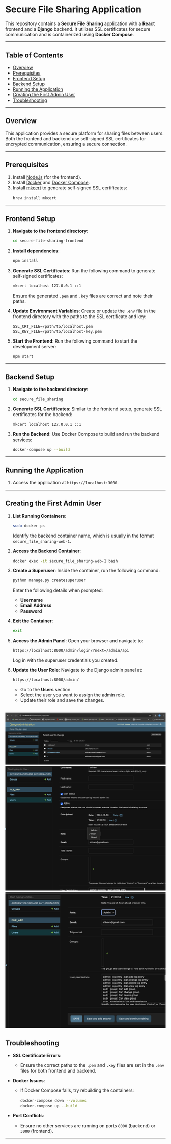 # Secure File Sharing Application

This repository contains a **Secure File Sharing** application with a **React** frontend and a **Django** backend. It utilizes SSL certificates for secure communication and is containerized using **Docker Compose**.

---

## Table of Contents

- [Overview](#overview)
- [Prerequisites](#prerequisites)
- [Frontend Setup](#frontend-setup)
- [Backend Setup](#backend-setup)
- [Running the Application](#running-the-application)
- [Creating the First Admin User](#creating-the-first-admin-user)
- [Troubleshooting](#troubleshooting)

---

## Overview

This application provides a secure platform for sharing files between users. Both the frontend and backend use self-signed SSL certificates for encrypted communication, ensuring a secure connection.

---

## Prerequisites

1. Install [Node.js](https://nodejs.org/) (for the frontend).
2. Install [Docker](https://www.docker.com/) and [Docker Compose](https://docs.docker.com/compose/).
3. Install [mkcert](https://github.com/FiloSottile/mkcert) to generate self-signed SSL certificates:
   ```bash
   brew install mkcert
   ```

---

## Frontend Setup

1. **Navigate to the frontend directory**:
   ```bash
   cd secure-file-sharing-frontend
   ```

2. **Install dependencies**:
   ```bash
   npm install
   ```

3. **Generate SSL Certificates**:
   Run the following command to generate self-signed certificates:
   ```bash
   mkcert localhost 127.0.0.1 ::1
   ```
   Ensure the generated `.pem` and `.key` files are correct and note their paths.

4. **Update Environment Variables**:
   Create or update the `.env` file in the frontend directory with the paths to the SSL certificate and key:
   ```env
   SSL_CRT_FILE=/path/to/localhost.pem
   SSL_KEY_FILE=/path/to/localhost-key.pem
   ```

5. **Start the Frontend**:
   Run the following command to start the development server:
   ```bash
   npm start
   ```

---

## Backend Setup

1. **Navigate to the backend directory**:
   ```bash
   cd secure_file_sharing
   ```

2. **Generate SSL Certificates**:
   Similar to the frontend setup, generate SSL certificates for the backend:
   ```bash
   mkcert localhost 127.0.0.1 ::1
   ```

3. **Run the Backend**:
   Use Docker Compose to build and run the backend services:
   ```bash
   docker-compose up --build
   ```

---

## Running the Application

1. Access the application at `https://localhost:3000`.

---

## Creating the First Admin User

1. **List Running Containers**:
   ```bash
   sudo docker ps
   ```
   Identify the backend container name, which is usually in the format `secure_file_sharing-web-1`.

2. **Access the Backend Container**:
   ```bash
   docker exec -it secure_file_sharing-web-1 bash
   ```

3. **Create a Superuser**:
   Inside the container, run the following command:
   ```bash
   python manage.py createsuperuser
   ```
   Enter the following details when prompted:
   - **Username**
   - **Email Address**
   - **Password**

4. **Exit the Container**:
   ```bash
   exit
   ```

5. **Access the Admin Panel**:
   Open your browser and navigate to:
   ```
   https://localhost:8000/admin/login/?next=/admin/api
   ```
   Log in with the superuser credentials you created.

6. **Update the User Role**:
   Navigate to the Django admin panel at:
   ```
   https://localhost:8000/admin/
   ```
   - Go to the **Users** section.
   - Select the user you want to assign the admin role.
   - Update their role and save the changes.

![alt text](image.png)
![alt text](image-1.png)
![alt text](image-2.png)
---

## Troubleshooting

- **SSL Certificate Errors**:
  - Ensure the correct paths to the `.pem` and `.key` files are set in the `.env` files for both frontend and backend.

- **Docker Issues**:
  - If Docker Compose fails, try rebuilding the containers:
    ```bash
    docker-compose down --volumes
    docker-compose up --build
    ```

- **Port Conflicts**:
  - Ensure no other services are running on ports `8000` (backend) or `3000` (frontend).

---
